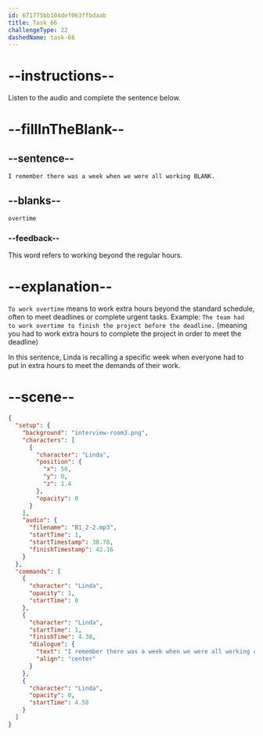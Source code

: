 ```yaml
---
id: 671775bb104def063ffbdaab
title: Task 66
challengeType: 22
dashedName: task-66
---
```


<!-- (Audio) Linda: I remember there was a week when we were all working overtime. -->

# --instructions--

Listen to the audio and complete the sentence below.

# --fillInTheBlank--

## --sentence--

`I remember there was a week when we were all working BLANK.`

## --blanks--

`overtime`

### --feedback--

This word refers to working beyond the regular hours.

# --explanation--

`To work overtime` means to work extra hours beyond the standard schedule, often to meet deadlines or complete urgent tasks. Example: `The team had to work overtime to finish the project before the deadline.` (meaning you had to work extra hours to complete the project in order to meet the deadline) 

In this sentence, Linda is recalling a specific week when everyone had to put in extra hours to meet the demands of their work.

# --scene--

```json
{
  "setup": {
    "background": "interview-room3.png",
    "characters": [
      {
        "character": "Linda",
        "position": {
          "x": 50,
          "y": 0,
          "z": 1.4
        },
        "opacity": 0
      }
    ],
    "audio": {
      "filename": "B1_2-2.mp3",
      "startTime": 1,
      "startTimestamp": 38.78,
      "finishTimestamp": 42.16
    }
  },
  "commands": [
    {
      "character": "Linda",
      "opacity": 1,
      "startTime": 0
    },
    {
      "character": "Linda",
      "startTime": 1,
      "finishTime": 4.38,
      "dialogue": {
        "text": "I remember there was a week when we were all working overtime.",
        "align": "center"
      }
    },
    {
      "character": "Linda",
      "opacity": 0,
      "startTime": 4.58
    }
  ]
}
```
